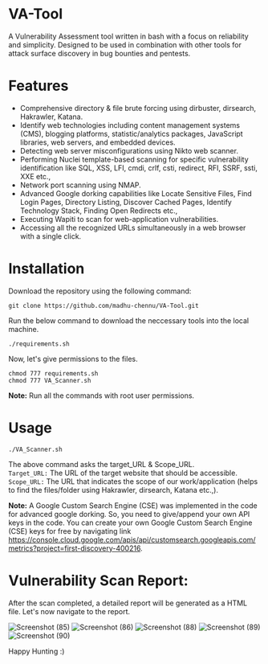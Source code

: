 # VA-Tool

A Vulnerability Assessment tool written in bash with a focus on reliability and simplicity. Designed to be used in combination with other tools for attack surface discovery in bug bounties and pentests.

# Features
+ Comprehensive directory & file brute forcing using dirbuster, dirsearch, Hakrawler, Katana.
+ Identify web technologies including content management systems (CMS), blogging platforms, statistic/analytics packages, JavaScript libraries, web servers, and embedded devices.
+ Detecting web server misconfigurations using Nikto web scanner.
+ Performing Nuclei template-based scanning for specific vulnerability identification like SQL, XSS, LFI, cmdi, crlf, csti, redirect, RFI, SSRF, ssti, XXE etc.,
+ Network port scanning using NMAP.
+ Advanced Google dorking capabilities like Locate Sensitive Files, Find Login Pages, Directory Listing, Discover Cached Pages, Identify Technology Stack, Finding Open Redirects etc.,
+ Executing Wapiti to scan for web-application vulnerabilities.
+ Accessing all the recognized URLs simultaneously in a web browser with a single click.

# Installation
Download the repository using the following command:
```
git clone https://github.com/madhu-chennu/VA-Tool.git
```

Run the below command to download the neccessary tools into the local machine.
```
./requirements.sh
```

Now, let's give permissions to the files.
```
chmod 777 requirements.sh
chmod 777 VA_Scanner.sh
```
**Note:** Run all the commands with root user permissions.

# Usage
```
./VA_Scanner.sh
```

The above command asks the target_URL & Scope_URL.<br>
`Target_URL:` The URL of the target website that should be accessible.<br>
`Scope_URL:` The URL that indicates the scope of our work/application (helps to find the files/folder using Hakrawler, dirsearch, Katana etc.,).

**Note:** A Google Custom Search Engine (CSE) was implemented in the code for advanced google dorking. So, you need to give/append your own API keys in the code. You can create your own Google Custom Search Engine (CSE) keys for free by navigating link https://console.cloud.google.com/apis/api/customsearch.googleapis.com/metrics?project=first-discovery-400216.

# Vulnerability Scan Report:
After the scan completed, a detailed report will be generated as a HTML file. Let's now navigate to the report.

![Screenshot (85)](https://github.com/madhu-chennu/VA-Tool/assets/46317449/2ff86c3c-c976-4294-9c39-0d144af70d71)
![Screenshot (86)](https://github.com/madhu-chennu/VA-Tool/assets/46317449/9560a469-5da0-4653-b7b9-4126f3040076)
![Screenshot (88)](https://github.com/madhu-chennu/VA-Tool/assets/46317449/6af76618-5f2c-4528-9859-a429f538e68e)
![Screenshot (89)](https://github.com/madhu-chennu/VA-Tool/assets/46317449/ad047c34-035c-4c42-986e-661923cca68e)
![Screenshot (90)](https://github.com/madhu-chennu/VA-Tool/assets/46317449/0d343f4a-6ee7-4bed-a10b-aa1650e8087f)

Happy Hunting :)
